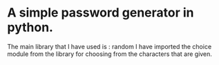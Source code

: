 # A simple password generator in python.
The main library that I have used is : random
I have imported the choice module from the library for choosing from the characters that are given.